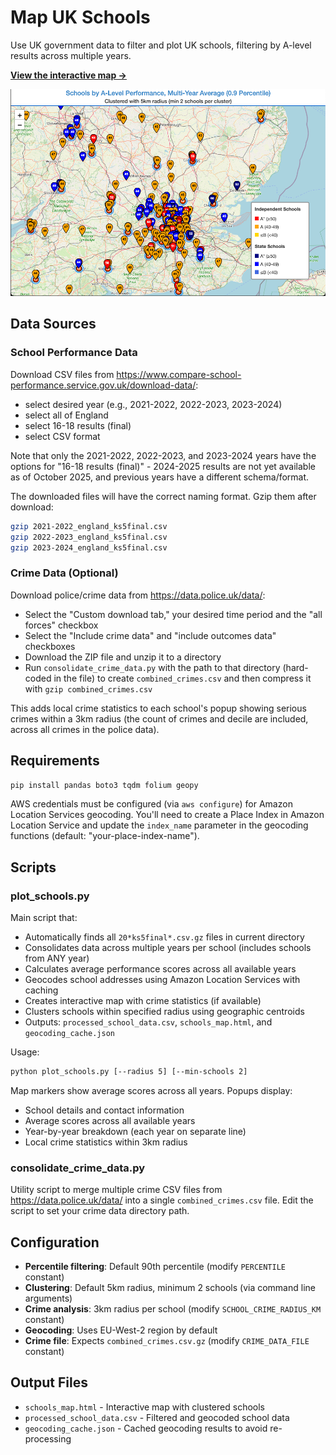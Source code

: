 # Map UK Schools

Use UK government data to filter and plot UK schools, filtering by A-level results across multiple years.

**[View the interactive map →](http://web.andico.org/schools_map.html)**

![Schools Map Screenshot](schools_map.png)

## Data Sources

### School Performance Data
Download CSV files from https://www.compare-school-performance.service.gov.uk/download-data/:

- select desired year (e.g., 2021-2022, 2022-2023, 2023-2024)
- select all of England
- select 16-18 results (final)
- select CSV format

Note that only the 2021-2022, 2022-2023, and 2023-2024 years have the options for "16-18 results (final)" - 2024-2025 results are not yet available as of October 2025, and previous years have a different schema/format.

The downloaded files will have the correct naming format. Gzip them after download:
```bash
gzip 2021-2022_england_ks5final.csv
gzip 2022-2023_england_ks5final.csv
gzip 2023-2024_england_ks5final.csv
```

### Crime Data (Optional)
Download police/crime data from https://data.police.uk/data/:
- Select the "Custom download tab," your desired time period and the "all forces" checkbox
- Select the "Include crime data" and "include outcomes data" checkboxes
- Download the ZIP file and unzip it to a directory
- Run `consolidate_crime_data.py` with the path to that directory (hard-coded in the file) to create `combined_crimes.csv` and then compress it with `gzip combined_crimes.csv`

This adds local crime statistics to each school's popup showing serious crimes within a 3km radius (the count of crimes and decile are included, across all crimes in the police data).

## Requirements

```bash
pip install pandas boto3 tqdm folium geopy
```

AWS credentials must be configured (via `aws configure`) for Amazon Location Services geocoding. You'll need to create a Place Index in Amazon Location Service and update the `index_name` parameter in the geocoding functions (default: "your-place-index-name").

## Scripts

### plot_schools.py
Main script that:
- Automatically finds all `20*ks5final*.csv.gz` files in current directory
- Consolidates data across multiple years per school (includes schools from ANY year)
- Calculates average performance scores across all available years
- Geocodes school addresses using Amazon Location Services with caching
- Creates interactive map with crime statistics (if available)
- Clusters schools within specified radius using geographic centroids
- Outputs: `processed_school_data.csv`, `schools_map.html`, and `geocoding_cache.json`

Usage:
```bash
python plot_schools.py [--radius 5] [--min-schools 2]
```

Map markers show average scores across all years. Popups display:
- School details and contact information
- Average scores across all available years
- Year-by-year breakdown (each year on separate line)
- Local crime statistics within 3km radius

### consolidate_crime_data.py
Utility script to merge multiple crime CSV files from https://data.police.uk/data/ into a single `combined_crimes.csv` file. Edit the script to set your crime data directory path.

## Configuration

- **Percentile filtering**: Default 90th percentile (modify `PERCENTILE` constant)
- **Clustering**: Default 5km radius, minimum 2 schools (via command line arguments)
- **Crime analysis**: 3km radius per school (modify `SCHOOL_CRIME_RADIUS_KM` constant)
- **Geocoding**: Uses EU-West-2 region by default
- **Crime file**: Expects `combined_crimes.csv.gz` (modify `CRIME_DATA_FILE` constant)

## Output Files

- `schools_map.html` - Interactive map with clustered schools
- `processed_school_data.csv` - Filtered and geocoded school data
- `geocoding_cache.json` - Cached geocoding results to avoid re-processing
